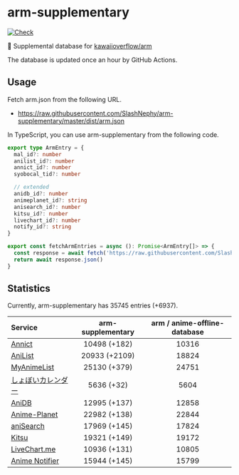 # arm-supplementary

[![Check](https://github.com/SlashNephy/arm-supplementary/actions/workflows/check-node.yml/badge.svg)](https://github.com/SlashNephy/arm-supplementary/actions/workflows/check-node.yml)

💊 Supplemental database for [kawaiioverflow/arm](https://github.com/kawaiioverflow/arm)

The database is updated once an hour by GitHub Actions.

## Usage

Fetch arm.json from the following URL.

- https://raw.githubusercontent.com/SlashNephy/arm-supplementary/master/dist/arm.json

In TypeScript, you can use arm-supplementary from the following code.

```TypeScript
export type ArmEntry = {
  mal_id?: number
  anilist_id?: number
  annict_id?: number
  syobocal_tid?: number

  // extended
  anidb_id?: number
  animeplanet_id?: string
  anisearch_id?: number
  kitsu_id?: number
  livechart_id?: number
  notify_id?: string
}

export const fetchArmEntries = async (): Promise<ArmEntry[]> => {
  const response = await fetch('https://raw.githubusercontent.com/SlashNephy/arm-supplementary/master/dist/arm.json')
  return await response.json()
}
```

## Statistics

Currently, arm-supplementary has 35745 entries (+6937).

| Service                                     | arm-supplementary | arm / anime-offline-database |
| :------------------------------------------ | :---------------: | :--------------------------: |
| [Annict](https://annict.com)                |   10498 (+182)    |            10316             |
| [AniList](https://anilist.co)               |   20933 (+2109)   |            18824             |
| [MyAnimeList](https://myanimelist.net)      |   25130 (+379)    |            24751             |
| [しょぼいカレンダー](https://cal.syoboi.jp) |    5636 (+32)     |             5604             |
| [AniDB](https://anidb.net)                  |   12995 (+137)    |            12858             |
| [Anime-Planet](https://anime-planet.com)    |   22982 (+138)    |            22844             |
| [aniSearch](https://anisearch.com)          |   17969 (+145)    |            17824             |
| [Kitsu](https://kitsu.io)                   |   19321 (+149)    |            19172             |
| [LiveChart.me](https://livechart.me)        |   10936 (+131)    |            10805             |
| [Anime Notifier](https://notify.moe)        |   15944 (+145)    |            15799             |

